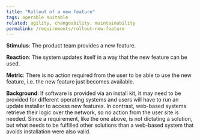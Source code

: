 ```yaml
---
title: "Rollout of a new feature"
tags: operable suitable
related: agility, changeability, maintainability
permalink: /requirements/rollout-new-feature
---
```


<div class="quality-requirement" markdown="1">

**Stimulus**: The product team provides a new feature.

**Reaction**: The system updates itself in a way that the new feature can be used.

**Metric**: There is no action required from the user to be able to use the new feature, i.e. the new feature just becomes available.

**Background**: If software is provided via an install kit, it may need to be provided for different operating systems and users will have to run an update installer to access new features. 
In contrast, web-based systems retrieve their logic over the network, so no action from the user site is needed. 
Since a requirement, like the one above, is not dictating a solution, but what needs to be fulfilled other solutions than a web-based system that avoids installation were also valid.

</div><br>